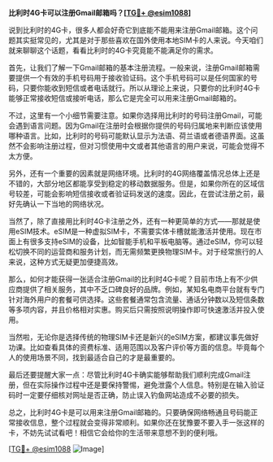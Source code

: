 **比利时4G卡可以注册Gmail邮箱吗？[[TG💪+ @esim1088](https://t.me/s/esim1088)]**

说到比利时的4G卡，很多人都会好奇它到底能不能用来注册Gmail邮箱。这个问题其实挺常见的，尤其是对于那些喜欢在国外使用本地SIM卡的人来说。今天咱们就来聊聊这个话题，看看比利时的4G卡究竟能不能满足你的需求。

首先，让我们了解一下Gmail邮箱的基本注册流程。一般来说，注册Gmail邮箱需要提供一个有效的手机号码用于接收验证码。这个手机号码可以是任何国家的号码，只要你能收到短信或者电话就行。所以从理论上来说，只要你的比利时4G卡能够正常接收短信或接听电话，那么它是完全可以用来注册Gmail邮箱的。

不过，这里有一个小细节需要注意。如果你选择用比利时的号码注册Gmail，可能会遇到语言问题。因为Gmail在注册时会根据你提供的号码归属地来判断应该使用哪种语言。比如，比利时的号码可能默认显示为法语、荷兰语或者德语界面。这虽然不会影响注册过程，但对习惯使用中文或者其他语言的用户来说，可能会觉得不太方便。

另外，还有一个重要的因素就是网络环境。比利时的4G网络覆盖情况总体上还是不错的，大部分地区都能享受到稳定的移动数据服务。但是，如果你所在的区域信号较差，可能会影响短信接收或者验证码发送的速度。因此，在尝试注册之前，最好先确认一下当地的网络状况。

当然了，除了直接用比利时4G卡注册之外，还有一种更简单的方式——那就是使用eSIM技术。eSIM是一种虚拟SIM卡，不需要实体卡槽就能激活并使用。现在市面上有很多支持eSIM的设备，比如智能手机和平板电脑等。通过eSIM，你可以轻松切换不同的运营商和服务计划，而无需频繁更换物理SIM卡。对于经常旅行的人来说，这种方式无疑更加便捷高效。

那么，如何才能获得一张适合注册Gmail的比利时4G卡呢？目前市场上有不少供应商提供了相关服务，其中不乏口碑良好的品牌。例如，某知名电商平台就有专门针对海外用户的套餐可供选择。这些套餐通常包含流量、通话分钟数以及短信条数等多项内容，并且价格相对实惠。购买后只需按照说明操作即可快速激活并投入使用。

当然啦，无论你是选择传统的物理SIM卡还是新兴的eSIM方案，都建议事先做好功课。比如查看具体的资费标准、适用范围以及客户评价等方面的信息。毕竟每个人的使用场景不同，找到最适合自己的才是最重要的。

最后还要提醒大家一点：尽管比利时4G卡确实能够帮助我们顺利完成Gmail注册，但在实际操作过程中还是要保持警惕，避免泄露个人信息。特别是在输入验证码时一定要仔细核对网址是否正确，防止误入钓鱼网站造成不必要的损失。

总之，比利时4G卡是可以用来注册Gmail邮箱的。只要确保网络畅通且号码能正常接收信息，整个过程就会变得非常顺利。如果你还在犹豫要不要入手一张这样的卡，不妨先试试看吧！相信它会给你的生活带来意想不到的便利哦。

[[TG💪+ @esim1088](https://t.me/s/esim1088) ![Image](https://i.postimg.cc/4NQfJmqS/Snipaste-2025-05-13-00-14-12.png)]